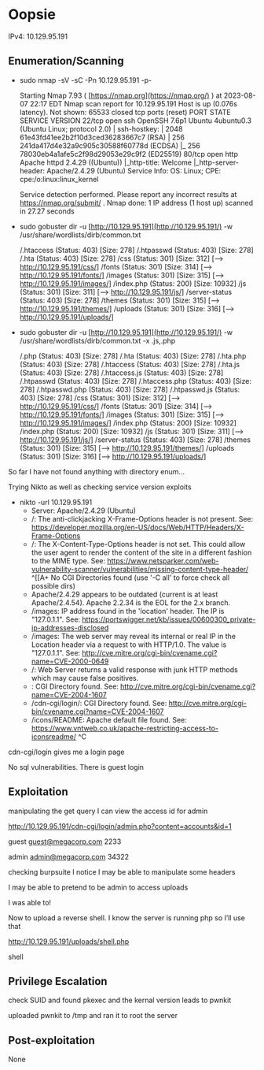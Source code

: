 # Oopsie

IPv4: 10.129.95.191

## Enumeration/Scanning

- sudo nmap -sV -sC -Pn 10.129.95.191 -p-
    
    Starting Nmap 7.93 ( [https://nmap.org](https://nmap.org/) ) at 2023-08-07 22:17 EDT
    Nmap scan report for 10.129.95.191
    Host is up (0.076s latency).
    Not shown: 65533 closed tcp ports (reset)
    PORT   STATE SERVICE VERSION
    22/tcp open  ssh     OpenSSH 7.6p1 Ubuntu 4ubuntu0.3 (Ubuntu Linux; protocol 2.0)
    | ssh-hostkey:
    |   2048 61e43fd41ee2b2f10d3ced36283667c7 (RSA)
    |   256 241da417d4e32a9c905c30588f60778d (ECDSA)
    |_  256 78030eb4a1afe5c2f98d29053e29c9f2 (ED25519)
    80/tcp open  http    Apache httpd 2.4.29 ((Ubuntu))
    |_http-title: Welcome
    |_http-server-header: Apache/2.4.29 (Ubuntu)
    Service Info: OS: Linux; CPE: cpe:/o:linux:linux_kernel
    
    Service detection performed. Please report any incorrect results at https://nmap.org/submit/ .
    Nmap done: 1 IP address (1 host up) scanned in 27.27 seconds
    
- sudo gobuster dir -u [http://10.129.95.191](http://10.129.95.191/) -w /usr/share/wordlists/dirb/common.txt
    
    /.htaccess            (Status: 403) [Size: 278]
    /.htpasswd            (Status: 403) [Size: 278]
    /.hta                 (Status: 403) [Size: 278]
    /css                  (Status: 301) [Size: 312] [--> http://10.129.95.191/css/]
    /fonts                (Status: 301) [Size: 314] [--> http://10.129.95.191/fonts/]
    /images               (Status: 301) [Size: 315] [--> http://10.129.95.191/images/]
    /index.php            (Status: 200) [Size: 10932]
    /js                   (Status: 301) [Size: 311] [--> http://10.129.95.191/js/]
    /server-status        (Status: 403) [Size: 278]
    /themes               (Status: 301) [Size: 315] [--> http://10.129.95.191/themes/]
    /uploads              (Status: 301) [Size: 316] [--> http://10.129.95.191/uploads/]
    
- sudo gobuster dir -u [http://10.129.95.191](http://10.129.95.191/) -w /usr/share/wordlists/dirb/common.txt -x .js,.php
    
    /.php                 (Status: 403) [Size: 278]
    /.hta                 (Status: 403) [Size: 278]
    /.hta.php             (Status: 403) [Size: 278]
    /.htaccess            (Status: 403) [Size: 278]
    /.hta.js              (Status: 403) [Size: 278]
    /.htaccess.js         (Status: 403) [Size: 278]
    /.htpasswd            (Status: 403) [Size: 278]
    /.htaccess.php        (Status: 403) [Size: 278]
    /.htpasswd.php        (Status: 403) [Size: 278]
    /.htpasswd.js         (Status: 403) [Size: 278]
    /css                  (Status: 301) [Size: 312] [--> http://10.129.95.191/css/]
    /fonts                (Status: 301) [Size: 314] [--> http://10.129.95.191/fonts/]
    /images               (Status: 301) [Size: 315] [--> http://10.129.95.191/images/]
    /index.php            (Status: 200) [Size: 10932]
    /index.php            (Status: 200) [Size: 10932]
    /js                   (Status: 301) [Size: 311] [--> http://10.129.95.191/js/]
    /server-status        (Status: 403) [Size: 278]
    /themes               (Status: 301) [Size: 315] [--> http://10.129.95.191/themes/]
    /uploads              (Status: 301) [Size: 316] [--> http://10.129.95.191/uploads/]
    

So far I have not found anything with directory enum…

Trying Nikto as well as checking service version exploits

- nikto -url 10.129.95.191
    - Server: Apache/2.4.29 (Ubuntu)
    - /: The anti-clickjacking X-Frame-Options header is not present. See: https://developer.mozilla.org/en-US/docs/Web/HTTP/Headers/X-Frame-Options
    - /: The X-Content-Type-Options header is not set. This could allow the user agent to render the content of the site in a different fashion to the MIME type. See: https://www.netsparker.com/web-vulnerability-scanner/vulnerabilities/missing-content-type-header/
    ^[[A+ No CGI Directories found (use '-C all' to force check all possible dirs)
    - Apache/2.4.29 appears to be outdated (current is at least Apache/2.4.54). Apache 2.2.34 is the EOL for the 2.x branch.
    - /images: IP address found in the 'location' header. The IP is "127.0.1.1". See: https://portswigger.net/kb/issues/00600300_private-ip-addresses-disclosed
    - /images: The web server may reveal its internal or real IP in the Location header via a request to with HTTP/1.0. The value is "127.0.1.1". See: http://cve.mitre.org/cgi-bin/cvename.cgi?name=CVE-2000-0649
    - /: Web Server returns a valid response with junk HTTP methods which may cause false positives.
    - : CGI Directory found. See: http://cve.mitre.org/cgi-bin/cvename.cgi?name=CVE-2004-1607
    - /cdn-cgi/login/: CGI Directory found. See: http://cve.mitre.org/cgi-bin/cvename.cgi?name=CVE-2004-1607
    - /icons/README: Apache default file found. See: https://www.vntweb.co.uk/apache-restricting-access-to-iconsreadme/
    ^C

cdn-cgi/login gives me a login page

No sql vulnerabilities. There is guest login

## Exploitation

manipulating the get query I can view the access id for admin

http://10.129.95.191/cdn-cgi/login/admin.php?content=accounts&id=1

guest [guest@megacorp.com](mailto:guest@megacorp.com) 2233

admin [admin@megacorp.com](mailto:admin@megacorp.com) 34322

checking burpsuite I notice I may be able to manipulate some headers

I may be able to pretend to be admin to access uploads

I was able to!

Now to upload a reverse shell. I know the server is running php so I’ll use that

http://10.129.95.191/uploads/shell.php

shell

## Privilege Escalation

check SUID and found pkexec and the kernal version leads to pwnkit

uploaded pwnkit to /tmp and ran it to root the server

## Post-exploitation

None
